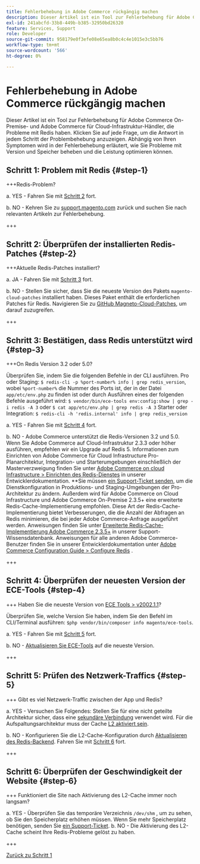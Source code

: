 ```yaml
---
title: Fehlerbehebung in Adobe Commerce rückgängig machen
description: Dieser Artikel ist ein Tool zur Fehlerbehebung für Adobe Commerce On-Premise- und Adobe Commerce für Cloud-Infrastruktur-Händler, die Probleme mit Redis haben. Klicken Sie auf jede Frage, um die Antwort in jedem Schritt der Problembehebung anzuzeigen. Abhängig von Ihren Symptomen und Ihrer Konfiguration wird in der Fehlerbehebung erläutert, wie Sie Probleme mit Version und Speicher beheben und die Leistung optimieren können.
exl-id: 241abcfd-33b8-449b-b385-32950bd26320
feature: Services, Support
role: Developer
source-git-commit: 958179e0f3efe08e65ea8b0c4c4e1015e3c5bb76
workflow-type: tm+mt
source-wordcount: '566'
ht-degree: 0%

---
```


# Fehlerbehebung in Adobe Commerce rückgängig machen

Dieser Artikel ist ein Tool zur Fehlerbehebung für Adobe Commerce On-Premise- und Adobe Commerce für Cloud-Infrastruktur-Händler, die Probleme mit Redis haben. Klicken Sie auf jede Frage, um die Antwort in jedem Schritt der Problembehebung anzuzeigen. Abhängig von Ihren Symptomen wird in der Fehlerbehebung erläutert, wie Sie Probleme mit Version und Speicher beheben und die Leistung optimieren können.

## Schritt 1: Problem mit Redis {#step-1}

+++Redis-Problem?

a. YES - Fahren Sie mit [Schritt 2](#step2)</a> fort.

b. NO - Kehren Sie zu [support.magento.com](https://support.magento.com/hc/en-us) zurück und suchen Sie nach relevanten Artikeln zur Fehlerbehebung.

+++

## Schritt 2: Überprüfen der installierten Redis-Patches {#step-2}

+++Aktuelle Redis-Patches installiert?

a. JA - Fahren Sie mit [Schritt 3](#step3)</a> fort.

b. NO - Stellen Sie sicher, dass Sie die neueste Version des Pakets `magento-cloud-patches` installiert haben. Dieses Paket enthält die erforderlichen Patches für Redis. Navigieren Sie zu [GitHub Magneto-Cloud-Patches](https://github.com/magento/magento-cloud-patches/), um darauf zuzugreifen.

+++

## Schritt 3: Bestätigen, dass Redis unterstützt wird {#step-3}

+++On Redis Version 3.2 oder 5.0?

Überprüfen Sie, indem Sie die folgenden Befehle in der CLI ausführen. Pro oder Staging: `$ redis-cli -p %port-number% info | grep redis_version`, wobei `%port-number%` die Nummer des Ports ist, der in der Datei `app/etc/env.php` zu finden ist oder durch Ausführen eines der folgenden Befehle ausgeführt wird: `$ vendor/bin/ece-tools env:config:show | grep -i redis -A 3` oder `$ cat app/etc/env.php | grep redis -A 3` Starter oder Integration: `$ redis-cli -h 'redis.internal' info | grep redis_version`

a. YES - Fahren Sie mit [Schritt 4](#step4) fort.

b. NO - Adobe Commerce unterstützt die Redis-Versionen 3.2 und 5.0. Wenn Sie Adobe Commerce auf Cloud-Infrastruktur 2.3.3 oder höher ausführen, empfehlen wir ein Upgrade auf Redis 5. Informationen zum Einrichten von Adobe Commerce für Cloud Infrastructure Pro-Planarchitektur, Integration- und Starterumgebungen einschließlich der Masterverzweigung finden Sie unter [Adobe Commerce on cloud Infrastructure > Einrichten des Redis-Dienstes](https://devdocs.magento.com/cloud/project/services-redis.html)</a> in unserer Entwicklerdokumentation. **Sie müssen [ein Support-Ticket senden](/help/help-center-guide/help-center/magento-help-center-user-guide.md#submit-ticket), um die Dienstkonfiguration in Produktions- und Staging-Umgebungen der Pro-Architektur zu ändern. Außerdem wird für Adobe Commerce on Cloud Infrastructure und Adobe Commerce On-Premise 2.3.5+ eine erweiterte Redis-Cache-Implementierung empfohlen. Diese Art der Redis-Cache-Implementierung bietet Verbesserungen, die die Anzahl der Abfragen an Redis minimieren, die bei jeder Adobe Commerce-Anfrage ausgeführt werden. Anweisungen finden Sie unter [Erweiterte Redis-Cache-Implementierung Adobe Commerce 2.3.5+](https://support.magento.com/hc/en-us/articles/360049292532) in unserer Support-Wissensdatenbank. Anweisungen für alle anderen Adobe Commerce-Benutzer finden Sie in unserer Entwicklerdokumentation unter [Adobe Commerce Configuration Guide > Configure Redis](https://devdocs.magento.com/guides/v2.4/config-guide/redis/config-redis.html) .

+++

## Schritt 4: Überprüfen der neuesten Version der ECE-Tools {#step-4}

+++ Haben Sie die neueste Version von [ECE Tools > v2002.1.1](https://github.com/magento/ece-tools/releases)?

Überprüfen Sie, welche Version Sie haben, indem Sie den Befehl im CLI/Terminal ausführen: `$php vendor/bin/composer info magento/ece-tools`.

a. YES - Fahren Sie mit [Schritt 5](#step5) fort.

b. NO - [Aktualisieren Sie ECE-Tools](https://devdocs.magento.com/cloud/project/ece-tools-update.html) auf die neueste Version.

+++

## Schritt 5: Prüfen des Netzwerk-Traffics {#step-5}

+++ Gibt es viel Netzwerk-Traffic zwischen der App und Redis?

a. YES - Versuchen Sie Folgendes: Stellen Sie für eine nicht geteilte Architektur sicher, dass eine [sekundäre Verbindung](/help/troubleshooting/database/mysql-high-load-bottleneck-in-magento-commerce-cloud.md) verwendet wird. Für die Aufspaltungsarchitektur muss der Cache [L2 aktiviert sein](https://devdocs.magento.com/guides/v2.4/config-guide/cache/two-level-cache.html).

b. NO - Konfigurieren Sie die L2-Cache-Konfiguration durch [Aktualisieren des Redis-Backend](https://devdocs.magento.com/cloud/env/variables-deploy.html#redis_backend). Fahren Sie mit [Schritt 6](#step6) fort.

+++

## Schritt 6: Überprüfen der Geschwindigkeit der Website {#step-6}

+++ Funktioniert die Site nach Aktivierung des L2-Cache immer noch langsam?

a. YES - Überprüfen Sie das temporäre Verzeichnis `/dev/shm` , um zu sehen, ob Sie den Speicherplatz erhöhen müssen. Wenn Sie mehr Speicherplatz benötigen, senden Sie [ein Support-Ticket](/help/help-center-guide/help-center/magento-help-center-user-guide.md#submit-ticket).
b. NO - Die Aktivierung des L2-Cache scheint Ihre Redis-Probleme gelöst zu haben.

+++

[Zurück zu Schritt 1](#step-1)
